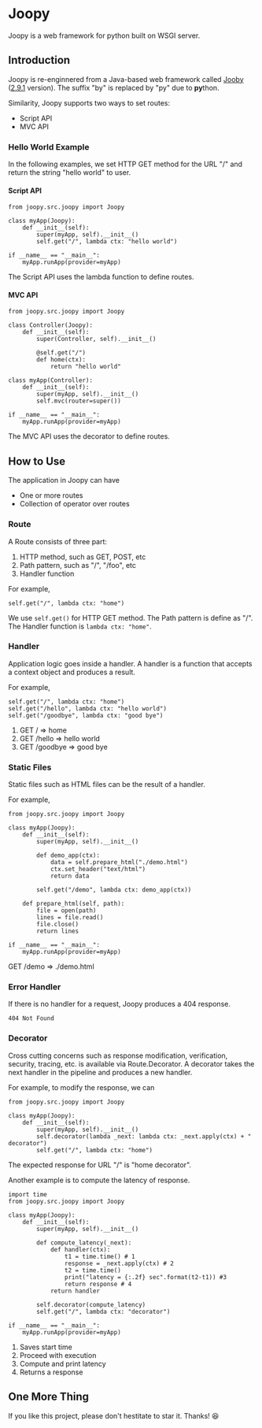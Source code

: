 # Joopy

Joopy is a web framework for python built on WSGI server.

## Introduction
Joopy is re-enginnered from a Java-based web framework called [Jooby](https://jooby.io/) ([2.9.1](https://github.com/jooby-project/jooby/releases/tag/v2.9.1) version). The suffix "by" is replaced by "py" due to **py**thon.

Similarity, Joopy supports two ways to set routes: 
- Script API
- MVC API

### Hello World Example
In the following examples, we set HTTP GET method for the URL "/" and return the string "hello world" to user.

#### Script API
```python=
from joopy.src.joopy import Joopy

class myApp(Joopy):
    def __init__(self):
        super(myApp, self).__init__()
        self.get("/", lambda ctx: "hello world")

if __name__ == "__main__":
    myApp.runApp(provider=myApp)
```
The Script API uses the lambda function to define routes.


#### MVC API
```python=
from joopy.src.joopy import Joopy

class Controller(Joopy):
    def __init__(self):
        super(Controller, self).__init__()

        @self.get("/")
        def home(ctx):
            return "hello world"

class myApp(Controller):
    def __init__(self):
        super(myApp, self).__init__()    
        self.mvc(router=super())
        
if __name__ == "__main__":
    myApp.runApp(provider=myApp)
```
The MVC API uses the decorator to define routes.


## How to Use
The application in Joopy can have
- One or more routes
- Collection of operator over routes

### Route
A Route consists of three part:
1. HTTP method, such as GET, POST, etc
2. Path pattern, such as "/", "/foo", etc
3. Handler function

For example, 
```python=6
self.get("/", lambda ctx: "home")
```
We use `self.get()` for HTTP GET method. The Path pattern is define as "/". The Handler function is `lambda ctx: "home"`.

### Handler
Application logic goes inside a handler. A handler is a function that accepts a context object and produces a result.

For example, 
```python=
self.get("/", lambda ctx: "home")
self.get("/hello", lambda ctx: "hello world")
self.get("/goodbye", lambda ctx: "good bye")
```
1. GET / ⇒ home
2. GET /hello ⇒ hello world
3. GET /goodbye ⇒ good bye

### Static Files
Static files such as HTML files can be the result of a handler.

For example, 
```python=
from joopy.src.joopy import Joopy

class myApp(Joopy):
    def __init__(self):
        super(myApp, self).__init__()
        
        def demo_app(ctx):
            data = self.prepare_html("./demo.html")
            ctx.set_header("text/html")
            return data

        self.get("/demo", lambda ctx: demo_app(ctx))
    
    def prepare_html(self, path):
        file = open(path)
        lines = file.read()
        file.close()
        return lines

if __name__ == "__main__":
    myApp.runApp(provider=myApp)
```
GET /demo ⇒ ./demo.html

### Error Handler
If there is no handler for a request, Joopy produces a 404 response.
```
404 Not Found
```

### Decorator
Cross cutting concerns such as response modification, verification, security, tracing, etc. is available via Route.Decorator. A decorator takes the next handler in the pipeline and produces a new handler.

For example, to modify the response, we can
```python=
from joopy.src.joopy import Joopy

class myApp(Joopy):
    def __init__(self):
        super(myApp, self).__init__()
        self.decorator(lambda _next: lambda ctx: _next.apply(ctx) + " decorator")
        self.get("/", lambda ctx: "home")
```
The expected response for URL "/" is "home decorator".

Another example is to compute the latency of response.
```python=
import time
from joopy.src.joopy import Joopy

class myApp(Joopy):
    def __init__(self):
        super(myApp, self).__init__()
        
        def compute_latency(_next):
            def handler(ctx):
                t1 = time.time() # 1
                response = _next.apply(ctx) # 2
                t2 = time.time()
                print("latency = {:.2f} sec".format(t2-t1)) #3
                return response # 4
            return handler
        
        self.decorator(compute_latency)
        self.get("/", lambda ctx: "decorator")

if __name__ == "__main__":
    myApp.runApp(provider=myApp)
```
1. Saves start time
2. Proceed with execution
3. Compute and print latency
4. Returns a response

## One More Thing
If you like this project, please don't hestitate to star it. Thanks! :satisfied:   